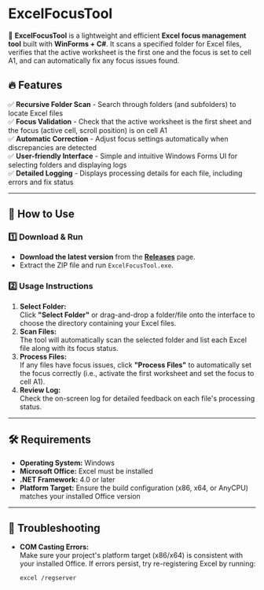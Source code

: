 # ExcelFocusTool

🚀 **ExcelFocusTool** is a lightweight and efficient **Excel focus management tool** built with **WinForms + C#**. It scans a specified folder for Excel files, verifies that the active worksheet is the first one and the focus is set to cell A1, and can automatically fix any focus issues found.

## 🔥 Features

✅ **Recursive Folder Scan** - Search through folders (and subfolders) to locate Excel files  
✅ **Focus Validation** - Check that the active worksheet is the first sheet and the focus (active cell, scroll position) is on cell A1  
✅ **Automatic Correction** - Adjust focus settings automatically when discrepancies are detected  
✅ **User-friendly Interface** - Simple and intuitive Windows Forms UI for selecting folders and displaying logs  
✅ **Detailed Logging** - Displays processing details for each file, including errors and fix status

---

## 📌 How to Use

### 1️⃣ **Download & Run**

- **Download the latest version** from the **[Releases](https://github.com/Chrono-Divide/ExcelFocusTool/releases)** page.  
- Extract the ZIP file and run `ExcelFocusTool.exe`.

### 2️⃣ **Usage Instructions**

1. **Select Folder:**  
   Click **"Select Folder"** or drag-and-drop a folder/file onto the interface to choose the directory containing your Excel files.
2. **Scan Files:**  
   The tool will automatically scan the selected folder and list each Excel file along with its focus status.
3. **Process Files:**  
   If any files have focus issues, click **"Process Files"** to automatically set the focus correctly (i.e., activate the first worksheet and set the focus to cell A1).
4. **Review Log:**  
   Check the on-screen log for detailed feedback on each file's processing status.

---

## 🛠 Requirements

- **Operating System:** Windows  
- **Microsoft Office:** Excel must be installed  
- **.NET Framework:** 4.0 or later  
- **Platform Target:** Ensure the build configuration (x86, x64, or AnyCPU) matches your installed Office version

---

## 🔧 Troubleshooting

- **COM Casting Errors:**  
  Make sure your project's platform target (x86/x64) is consistent with your installed Office. If errors persist, try re-registering Excel by running:
  ```bash
  excel /regserver
